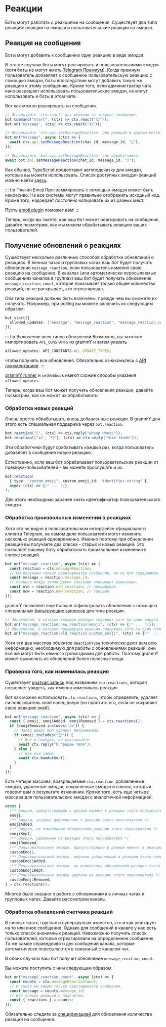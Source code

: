 # Реакции

Боты могут работать с реакциями на сообщения.
Существует два типа реакций: реакции на эмодзи и пользовательские реакции на эмодзи.

## Реакция на сообщения

Боты могут добавить к сообщению одну реакцию в виде эмодзи.

В тех же случаях боты могут реагировать и пользовательскими эмодзи (хотя боты не могут иметь [Telegram Премиум](https://telegram.org/faq_premium)).
Когда премиум пользователь добавляет к сообщению пользовательскую реакцию с помощью эмодзи, боты впоследствии могут добавить такую же реакцию к этому сообщению.
Кроме того, если администратор чата явно разрешает использовать пользовательские эмодзи, их могут использовать и боты в этом чате.

Вот как можно реагировать на сообщения.

```ts
// Используйте `ctx.react` для реакции на текущее сообщение.
bot.command("start", (ctx) => ctx.react("😍"));
bot.on("message", (ctx) => ctx.react("👍"));

// Используйте `ctx.api.setMessageReaction` для реакций в другом месте.
bot.on("message", async (ctx) => {
  await ctx.api.setMessageReaction(chat_id, message_id, "🎉");
});

// Используйте `bot.api.setMessageReaction` вне обработчиков.
await bot.api.setMessageReaction(chat_id, message_id, "💯");
```

Как обычно, TypeScript предоставит автоподсказку для эмодзи, которые вы можете использовать.
Список доступных эмодзи-реакций можно найти [здесь](https://core.telegram.org/bots/api#reactiontypeemoji).

::: tip Плагин Emoji
Программировать с помощью эмодзи может быть некрасиво.
Не все системы могут правильно отображать исходный код.
Кроме того, надоедает постоянно копировать их из разных мест.

Пусть [emoji plugin](../plugins/emoji#полезные-данные-для-реакции) поможет вам!
:::

Теперь, когда вы знаете, как ваш бот может реагировать на сообщения, давайте посмотрим, как мы можем обрабатывать реакцию ваших пользователей.

## Получение обновлений о реакциях

Существует несколько различных способов обработки обновлений о реакциях.
В личных чатах и групповых чатах ваш бот будет получать обновление `message_reaction`, если пользователь изменил свою реакцию на сообщение.
В каналах (или автоматически пересылаемых сообщениях каналов в группах) ваш бот будет получать обновление `message_reaction_count`, которое показывает только общее количество реакций, но не раскрывает, кто отреагировал.

Оба типа реакций должны быть включены, прежде чем вы сможете их получать.
Например, при polling вы можете включить их следующим образом:

```ts
bot.start({
  allowed_updates: ["message", "message_reaction", "message_reaction_count"],
});
```

::: tip Включение всех типов обновлений
Возможно, вы захотите импортировать `API_CONSTANTS` из grammY и затем указать

```ts
allowed_updates: API_CONSTANTS.ALL_UPDATE_TYPES;
```

чтобы получать все обновления.
Обязательно ознакомьтесь с [API документацией](/ref/core/apiconstants#all-update-types).
:::

[grammY runner](../plugins/runner#расширенные-настроики) и `setWebhook` имеют схожие способы указания `allowed_updates`.

Теперь, когда ваш бот может получать обновления реакции, давайте посмотрим, как он может их обрабатывать!

### Обработка новых реакций

Очень просто обрабатывать вновь добавленные реакции.
В grammY для этого есть специальная поддержка через `bot.reaction`.

```ts
bot.reaction("🎉", (ctx) => ctx.reply("whoop whoop"));
bot.reaction(["👍", "👎"], (ctx) => ctx.reply("Nice thumb"));
```

Эти обработчики будут срабатывать каждый раз, когда пользователь добавляет в сообщение новую реакцию.

Естественно, если ваш бот обрабатывает пользовательские реакции от премиум-пользователей - вы можете прослушать и их.

```ts
bot.reaction(
  { type: "custom_emoji", custom_emoji_id: "identifier-string" },
  async (ctx) => {/* ... */},
);
```

Для этого необходимо заранее знать идентификатор пользовательского эмодзи.

### Обработка произвольных изменений в реакциях

Хотя это не видно в пользовательском интерфейсе официального клиента Telegram, на самом деле пользователи могут изменять несколько реакций одновременно.
Именно поэтому при обновлении реакций вы получаете два списка - старых и новых реакций.
Это позволяет вашему боту обрабатывать произвольные изменения в списке реакций.

```ts
bot.on("message_reaction", async (ctx) => {
  const reaction = ctx.messageReaction;
  // Мы получаем только идентификатор сообщения, но не его содержимое.
  const message = reaction.message_id;
  // Разница между этими двумя списками описывает изменения.
  const old = reaction.old_reaction; // предыдущие
  const now = reaction.new_reaction; // текущие
});
```

grammY позволяет еще больше отфильтровать обновления с помощью специальных [фильтрующих запросов](./filter-queries) для типа реакции.

```ts
// Обновления, в которых текущая реакция содержит хотя бы один эмодзи.
bot.on("message_reaction:new_reaction:emoji", (ctx) => {/* ... */});
// Обновления, в которых предыдущая реакция содержала хотя бы один пользовательский эмодзи.
bot.on("message_reaction:old_reaction:custom_emoji", (ctx) => {/* ... */});
```

Хотя эти два массива объектов [`ReactionType`](https://core.telegram.org/bots/api#reactiontype) технически дают вам всю информацию, необходимую для работы с обновлениями реакций, они все же могут быть немного громоздкими для работы.
Поэтому grammY может вычислять из обновлений более полезные вещи.

### Проверка того, как изменилась реакция

Существует [краткая запись](./context#краткая-запись) под названием `ctx.reactions`, которая позволяет увидеть, как именно изменилась реакция.

Вот как можно использовать `ctx.reactions`, чтобы определить, удаляет ли пользователь свой палец вверх (но простить его, если он сохраняет свою реакцию окей).

```ts
bot.on("message_reaction", async (ctx) => {
  const { emoji, emojiAdded, emojiRemoved } = ctx.reactions();
  if (emojiRemoved.includes("👍")) {
    // Палец вверх был удален! Неприемлемо.
    if (emoji.includes("👌")) {
      // Все в порядке, не наказывайте.
      await ctx.reply("Я прощаю тебя");
    } else {
      // Как они смеют.
      await ctx.banAuthor();
    }
  }
});
```

Есть четыре массива, возвращаемые `ctx.reaction`: добавленные эмодзи, удаленные эмодзи, сохраненные эмодзи и список, который говорит вам о результате изменения.
Кроме того, есть еще четыре массива для пользовательских эмодзи с аналогичной информацией.

```ts
const {
  /** Эмодзи, присутствующие в данный момент в реакции этого пользователя */
  emoji,
  /** Эмодзи, недавно добавленные в реакцию этого пользователя */
  emojiAdded,
  /** Эмодзи, не измененные обновлением реакции этого пользователя */
  emojiKept,
  /** Эмодзи, удаленные из реакции этого пользователя */
  emojiRemoved,
  /** Пользовательские эмодзи, присутствующие в данный момент в реакции этого пользователя */
  customEmoji,
  /** Пользовательский эмодзи, недавно добавленный в реакцию этого пользователя */
  customEmojiAdded,
  /** Пользовательские эмодзи, не измененные обновлением реакции этого пользователя */
  customEmojiKept,
  /** Пользовательские эмодзи удалены из реакции этого пользователя */
  customEmojiRemoved,
} = ctx.reactions();
```

Многое было сказано о работе с обновлениями в личных чатах и групповых чатах.
Давайте рассмотрим каналы.

### Обработка обновлений счетчика реакций

В личных чатах, группах и супергруппах известно, кто и как реагирует на то или иное сообщение.
Однако для сообщений в канале у нас есть только список анонимных реакций.
Невозможно получить список пользователей, которые отреагировали на определенное сообщение.
То же самое справедливо и для сообщений канала, которые автоматически пересылаются в связанный с каналом чат.

В обоих случаях ваш бот получит обновление `message_reaction_count`.

Вы можете поступить с ним следующим образом.

```ts
bot.on("message_reaction_count", async (ctx) => {
  const counts = ctx.messageReactionCount;
  // И снова мы видим только идентификатор сообщения.
  const message = counts.message_id;
  // Вот список реакций с подсчетом.
  const { reactions } = counts;
});
```

Обязательно следите за [спецификацией](https://core.telegram.org/bots/api#messagereactioncountupdated) для обновления количества реакций на сообщения.
